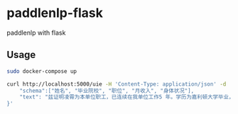 # paddlenlp-flask
paddlenlp with flask

## Usage

```sh
sudo docker-compose up

curl http://localhost:5000/uie -H 'Content-Type: application/json' -d '{
    "schema":["姓名", "毕业院校", "职位", "月收入", "身体状况"],
    "text": "兹证明凌霄为本单位职工，已连续在我单位工作5 年。学历为嘉利顿大学毕业，目前在我单位担任总经理助 理  职位。近一年内该员工在我单位平均月收入（税后）为  12000 元。该职工身体状况良好。本单位仅此承诺上述表述是正确的，真实的。"
}'
```

